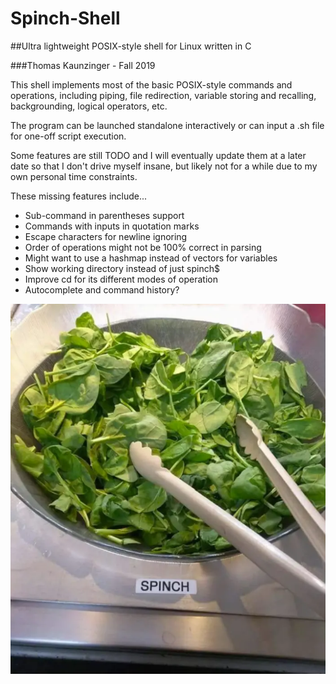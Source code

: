 # Spinch-Shell

##Ultra lightweight POSIX-style shell for Linux written in C

###Thomas Kaunzinger - Fall 2019

This shell implements most of the basic POSIX-style commands
and operations, including piping, file redirection, variable
storing and recalling, backgrounding, logical operators, etc.

The program can be launched standalone interactively or can	
input a .sh file for one-off script execution.				

Some features are still TODO and I will eventually update
them at a later date so that I don't drive myself insane, but
likely not for a while due to my own personal time constraints.

These missing features include...
- Sub-command in parentheses support
- Commands with inputs in quotation marks
- Escape characters for newline ignoring
- Order of operations might not be 100% correct in parsing
- Might want to use a hashmap instead of vectors for variables
- Show working directory instead of just spinch$
- Improve cd for its different modes of operation
- Autocomplete and command history?

![Spinch](spinch.png)
